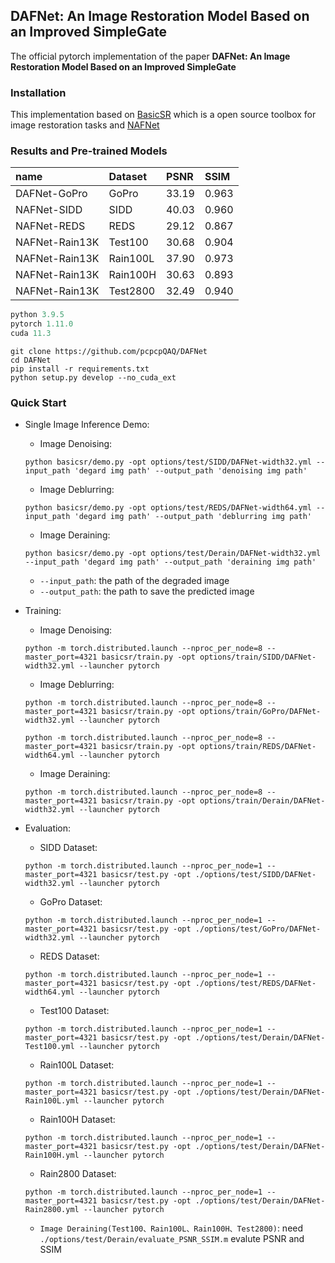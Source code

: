 ## DAFNet: An Image Restoration Model Based on an Improved SimpleGate
The official pytorch implementation of the paper **DAFNet: An Image Restoration Model Based on an Improved SimpleGate**

### Installation
This implementation based on [BasicSR](https://github.com/xinntao/BasicSR) which is a open source toolbox for image restoration tasks and [NAFNet](https://github.com/megvii-research/NAFNet) 

### Results and Pre-trained Models

| name | Dataset|PSNR|SSIM|
|:----|:----|:----|:----|
|DAFNet-GoPro|GoPro|33.19|0.963|
|NAFNet-SIDD|SIDD|40.03|0.960|
|NAFNet-REDS|REDS|29.12|0.867|
|NAFNet-Rain13K|Test100|30.68|0.904|
|NAFNet-Rain13K|Rain100L|37.90|0.973|
|NAFNet-Rain13K|Rain100H|30.63|0.893|
|NAFNet-Rain13K|Test2800|32.49|0.940|

```python
python 3.9.5
pytorch 1.11.0
cuda 11.3
```

```
git clone https://github.com/pcpcpQAQ/DAFNet
cd DAFNet
pip install -r requirements.txt
python setup.py develop --no_cuda_ext
```

### Quick Start 
* Single Image Inference Demo:
    * Image Denoising:
    ```
    python basicsr/demo.py -opt options/test/SIDD/DAFNet-width32.yml --input_path 'degard img path' --output_path 'denoising img path'
    ```
    * Image Deblurring:
    ```
    python basicsr/demo.py -opt options/test/REDS/DAFNet-width64.yml --input_path 'degard img path' --output_path 'deblurring img path'
    ```
    * Image Deraining:
    ```
    python basicsr/demo.py -opt options/test/Derain/DAFNet-width32.yml --input_path 'degard img path' --output_path 'deraining img path'
    ```
    * ```--input_path```: the path of the degraded image
    * ```--output_path```: the path to save the predicted image
 
* Training:
    * Image Denoising:
    ```
    python -m torch.distributed.launch --nproc_per_node=8 --master_port=4321 basicsr/train.py -opt options/train/SIDD/DAFNet-width32.yml --launcher pytorch
    ```
    * Image Deblurring:
    ```
    python -m torch.distributed.launch --nproc_per_node=8 --master_port=4321 basicsr/train.py -opt options/train/GoPro/DAFNet-width32.yml --launcher pytorch
    ```
    ```
    python -m torch.distributed.launch --nproc_per_node=8 --master_port=4321 basicsr/train.py -opt options/train/REDS/DAFNet-width64.yml --launcher pytorch
    ```
    * Image Deraining:
    ```
    python -m torch.distributed.launch --nproc_per_node=8 --master_port=4321 basicsr/train.py -opt options/train/Derain/DAFNet-width32.yml --launcher pytorch
    ```

* Evaluation:
    * SIDD Dataset:
    ```
    python -m torch.distributed.launch --nproc_per_node=1 --master_port=4321 basicsr/test.py -opt ./options/test/SIDD/DAFNet-width32.yml --launcher pytorch
    ```
    * GoPro Dataset:
    ```
    python -m torch.distributed.launch --nproc_per_node=1 --master_port=4321 basicsr/test.py -opt ./options/test/GoPro/DAFNet-width32.yml --launcher pytorch
    ```
    * REDS Dataset:
    ```
    python -m torch.distributed.launch --nproc_per_node=1 --master_port=4321 basicsr/test.py -opt ./options/test/REDS/DAFNet-width64.yml --launcher pytorch
    ```
    * Test100 Dataset:
    ```
    python -m torch.distributed.launch --nproc_per_node=1 --master_port=4321 basicsr/test.py -opt ./options/test/Derain/DAFNet-Test100.yml --launcher pytorch
    ```
    * Rain100L Dataset:
    ```
    python -m torch.distributed.launch --nproc_per_node=1 --master_port=4321 basicsr/test.py -opt ./options/test/Derain/DAFNet-Rain100L.yml --launcher pytorch
    ```
    * Rain100H Dataset:
    ```
    python -m torch.distributed.launch --nproc_per_node=1 --master_port=4321 basicsr/test.py -opt ./options/test/Derain/DAFNet-Rain100H.yml --launcher pytorch
    ```
    * Rain2800 Dataset:
    ```
    python -m torch.distributed.launch --nproc_per_node=1 --master_port=4321 basicsr/test.py -opt ./options/test/Derain/DAFNet-Rain2800.yml --launcher pytorch
    ```
    * ```Image Deraining(Test100、Rain100L、Rain100H、Test2800)```: need ```./options/test/Derain/evaluate_PSNR_SSIM.m``` evalute PSNR and SSIM
